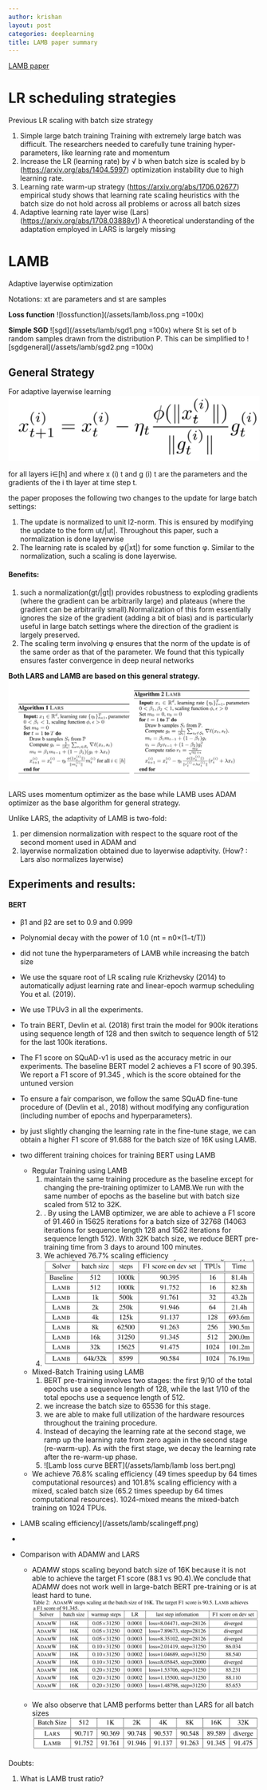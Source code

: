 ```yaml
---
author: krishan
layout: post
categories: deeplearning
title: LAMB paper summary
---
```

[LAMB paper](https://arxiv.org/pdf/1904.00962.pdf)

# LR scheduling strategies
Previous LR scaling with batch size strategy

1. Simple large batch training
	Training with extremely large batch was difficult. The researchers needed to carefully tune training hyper-parameters, like learning rate and momentum
2. Increase the LR (learning rate) by √ b when batch size is scaled by b (https://arxiv.org/abs/1404.5997)
	optimization instability due to high learning rate.
3. Learning rate warm-up strategy (https://arxiv.org/abs/1706.02677)
	empirical study  shows that learning rate scaling heuristics with the batch size do not hold across all problems or across all batch sizes
4. Adaptive learning rate layer wise (Lars) (https://arxiv.org/abs/1708.03888v1)
	A theoretical understanding of the adaptation employed in LARS is largely missing

# LAMB

Adaptive layerwise optimization

Notations:  xt are parameters and st are samples

**Loss function**
![lossfunction](/assets/lamb/loss.png =100x)

**Simple SGD**
![sgd](/assets/lamb/sgd1.png =100x)
where St is set of b random samples drawn from the distribution P. This can be simplified to
![sgdgeneral](/assets/lamb/sgd2.png =100x)

## General Strategy
For adaptive layerwise learning
![general strategy](/assets/lamb/generalstrategy.png)

for all layers i∈[h] and where x (i) t and g (i) t are the parameters and the gradients of the i th layer at time step t.

the paper proposes the following two changes to the update for large batch settings: 

1. The update is normalized to unit l2-norm. This is ensured by modifying the update to the form ut/|ut|. Throughout this paper, such a normalization is done layerwise 
2. The learning rate is scaled by φ(|xt|) for some function φ. Similar to the normalization, such a scaling is done layerwise. 

#### Benefits:

1. such a normalization(gt/|gt|) provides robustness to exploding gradients (where the gradient can be arbitrarily large) and plateaus (where the gradient can be arbitrarily small).Normalization of this form essentially ignores the size of the gradient (adding a bit of bias) and is particularly useful in large batch settings where the direction of the gradient is largely preserved.
2. The scaling term involving φ ensures that the norm of the update is of the same order as that of the parameter. We found that this typically ensures faster convergence in deep neural networks

**Both LARS and LAMB are based on this general strategy.**
![algo](/assets/lamb/alog.png)

LARS uses momentum optimizer as the base while LAMB uses ADAM optimizer as the base algorithm for general strategy.

Unlike LARS, the adaptivity of LAMB is two-fold: 

1. per dimension normalization with respect to the square root of the second moment used in ADAM and 
2. layerwise normalization obtained due to layerwise adaptivity. (How? : Lars also normalizes layerwise)

## Experiments and results:
#### BERT

* β1 and β2  are set to 0.9 and 0.999
* Polynomial decay with the power of 1.0 (nt = n0×(1−t/T))
* did not tune the hyperparameters of LAMB while increasing the batch size
* We use the square root of LR scaling rule Krizhevsky (2014) to automatically adjust learning rate and linear-epoch warmup scheduling You et al. (2019).
* We use TPUv3 in all the experiments. 
* To train BERT, Devlin et al. (2018) first train the model for 900k iterations using sequence length of 128 and then switch to sequence length of 512 for the last 100k iterations.
* The F1 score on SQuAD-v1 is used as the accuracy metric in our experiments. The baseline BERT model 2 achieves a F1 score of 90.395. We report a F1 score of 91.345 , which is the score obtained for the untuned version
* To ensure a fair comparison, we follow the same SQuAD fine-tune procedure of (Devlin et al., 2018) without modifying any configuration (including number of epochs and hyperparameters).
* by just slightly changing the learning rate in the fine-tune stage, we can obtain a higher F1 score of 91.688 for the batch size of 16K using LAMB.
* two different training choices for training BERT using LAMB
    * Regular Training using LAMB 
      1) maintain the same training procedure as the baseline except for changing the pre-training optimizer to LAMB.We run with the same number of epochs as the baseline but with batch size scaled from 512 to 32K.
      2) . By using the LAMB optimizer, we are able to achieve a F1 score of 91.460 in 15625 iterations for a batch size of 32768 (14063 iterations for sequence length 128 and 1562 iterations for sequence length 512). With 32K batch size, we reduce BERT pre-training time from 3 days to around 100 minutes. 
      3) We achieved 76.7% scaling efficiency
      4) ![Lamb performance on Bert](/assets/lamb/lambf1bert.png)
    * Mixed-Batch Training using LAMB 
      1) BERT pre-training involves two stages: the first 9/10 of the total epochs use a sequence length of 128, while the last 1/10 of the total epochs use a sequence length of 512.
      2) we increase the batch size to 65536 for this stage.
      3) we are able to make full utilization of the hardware resources throughout the training procedure.
      4) Instead of decaying the learning rate at the second stage, we ramp up the learning rate from zero again in the second stage (re-warm-up). As with the first stage, we decay the learning rate after the re-warm-up phase.
      5) ![Lamb loss curve BERT](/assets/lamb/lamb loss bert.png)
  * We achieve 76.8% scaling efficiency (49 times speedup by 64 times computational resources) and 101.8% scaling efficiency with a mixed, scaled batch size (65.2 times speedup by 64 times computational resources). 1024-mixed means the mixed-batch training on 1024 TPUs.

 * LAMB scaling efficiency](/assets/lamb/scalingeff.png)
*
* Comparison with ADAMW and LARS
    * ADAMW stops scaling beyond batch size of 16K because it is not able to achieve the target F1 score (88.1 vs 90.4).We conclude that ADAMW does not work well in large-batch BERT pre-training or is at least hard to tune. 
    	![ADAMW performance](/assets/lamb/adamwbert.png)
    	
    * We also observe that LAMB performs better than LARS for all batch sizes 
    	![LARS performance](/assets/lamb/larsbert.png)
    			

Doubts:

1. What is LAMB trust ratio?
